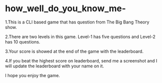 # how_well_do_you_know_me-
1.This is a CLI based game that has question from The Big Bang Theory show.

2.There are two levels in this game. Level-1 has five questions and Level-2 has 10 questions.

3.Your score is showed at the end of the game with the leaderboard.

4.If you beat the highest score on leaderboard, send me a screenshot and I will update the leaderboard with your name on it.

I hope you enjoy the game.
